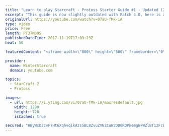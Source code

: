```yaml
---
title: "Learn to play Starcraft - Protoss Starter Guide #1 - Updated (2017)"
excerpt: "This guide is now slightly outdated with Patch 4.0, here is a completely up to date guide! https://www.youtube.com/watch?v=x3ZkSX0tJg4 We go over the basics of understanding Protoss, the SPACE WARRIOR RACE ;)  This guide is meant for those who have a basic understanding of Starcraft but don't really"
originalUrl: https://youtube.com/watch?v=07aU-fMk-iA
type: video
price: Free
length: PT37M39S
publishedDateTime: 2017-11-19T17:09:23Z
heat: 50

featuredContent: "<iframe width=\"800\" height=\"500\" frameborder=\"0\" src=\"https://www.youtube.com/embed/07aU-fMk-iA\" allow=\"accelerometer; autoplay; encrypted-media; gyroscope; picture-in-picture\" allowfullscreen></iframe>"

provider:
  name: WinterStarcraft
  domain: youtube.com

topics:
  - StarCraft 2
  - Protoss

images:
  - url: https://i.ytimg.com/vi/07aU-fMk-iA/maxresdefault.jpg
    width: 1280
    height: 720
    isCached: true

secured: "HByWxDJcvF7Ht6XqhvqikAzsSBL8ZvuZVNZCuW2DD0RQPkemgW+WZlBT12FcBP2ZNw6vYtrkm3Yrz0SExpPZZlr5yuzLKnQXAZhLJld/D9/zvK22SfSpYQU8BuqKpE2RfDzDSR3MS7b6+tWgZSK2LlwrVeXkt+lQafLyvE9PmbG7erm/MJJkepNpEo7BhcbPtjrZYz3dM7mqotZwz/Qc0bmUgR0YgqcKRryX7q+8h9h1ciThU3TwXcIU06OjA22IGzWJcy+3V80Y/D1ebwSdz6DOCF+DWpu+pn8fdArKFp1dqqKyKQQLRDXxM+4MoI5iimYBkJhIjWvRNzTv5QjM9vJu6kih7BrVH3rl/NeNQ+fODaJPAx57Q3fQ29Vz5eTueE6WE3qEbcGg5vVUWJNIh/XqWwT1qcMaWHQgC4Xv0gEV1Mc1nAtL1M6vzuPbdEzH;tHqhoouZx9MeKy4mj8iWMQ=="
---
```


